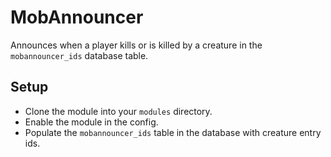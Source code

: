 # MobAnnouncer
Announces when a player kills or is killed by a creature in the `mobannouncer_ids` database table.

## Setup
- Clone the module into your `modules` directory.
- Enable the module in the config.
- Populate the `mobannouncer_ids` table in the database with creature entry ids.
